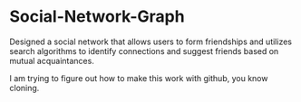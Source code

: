 # Social-Network-Graph
Designed a social network that allows users to form friendships and utilizes search algorithms to identify connections and suggest friends based on mutual acquaintances.

I am trying to figure out how to make this work with github, you know cloning.
